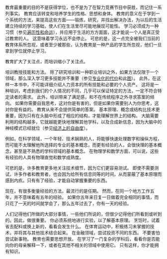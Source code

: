 教育最重要的目的不是获得学位，也不是为了在智力竞赛节目中获胜，而记住一系列事实。
教育应该转变和培养学生的性格、思想和身体。
教育的意义在于学到一个系统的方法，来提高这些方面——锻炼，研究，并找出解决办法，为以后的生活建立持续的学习基础，使人们在生活里尽可能地展现可能性。
学习必须成为一种习惯（参见[遍历性和命运]()），并应用于生活的方方面面，这才能说一个人是真正受过教育的人。
这意味着学习永远不会停止。
可悲的是，这一点完全被我们当前的教育体系所忽视，或者至少被那些，认为教育是一种产品的学生所忽视，他们一旦拿到学位就停止学习。

教育扩大了关注点，而培训缩小了关注点。

培训教授技能和方法。
除了研究培训和一种职业培训之外，如果方法仅限于一个领域，那么深入学习更多技能并不重要（参见[专业化的代价]()和此[图]()）。
此外，在这样一本书中，不可能详细介绍人力资本的所有技能和必要的个人资产。
这将是一种培训，考虑到我们的个人情况的不同，几乎可以保证特定的方法，一定不符合特定读者的需求。
此外，培训带来了满足感，和不在传统程序之外寻求答案的倾向。
如果你需要自我思考，这对你是有害的，但是如果你需要别人为你思考，这对你是有益的。
教育从来不会提供简单的答案。
基本原理、概念或结构比技术更重要，因为只有在头脑中形成了相应的结构，才能理解世界上的结构。
大脑需要利用的结构越多，它就越能更快地理解其他学科，以及合成新信息，因为大脑中的神经模式已经就位（参见[经济上的自由度]()）。

例如，在科学领域，一个年轻、技术娴熟的人，将能够快速处理数字和操纵方程，而可能不太理解他所选择的专业的基本概念，而更有经验的人，会很快理的基本概念，甚至是不熟悉的学科领域的基本概念。
在物理学和数学方面，可以说，这些有经验的人具有物理直觉和数学成熟度。

可悲的是，许多教育更多地关注技术细节，因为它们更容易测试。
即使不需要测试，许多作者和教育者，也会因为给所有信息同等的时间，从而蒙蔽了基本原理而感到内疚。只有有了经验，才能自动掌握重要的东西。

现在，有很多衡量经验的方法，最流行的是任期。
然而，在同一个地方工作五年，并不意味着有五年的经验。
如果你五年来日复一日做着完全相同的事情，而只花了一天的时间就学会了，那么五年过去了，你有一天的经验。

人们记得他们所做的大部分事情，一些他们所说的，但很少记得他们所看到或听到的。因此，做很重要。
你必须系统地进行实验，以了解基本原理。
烹饪时，试着省去配料或换上新的，看看会发生什么。
在体育运动中，积极练习未掌握的技术，并将其与其他技术结合起来。
在金融领域，尝试投资不同的东西。
不要害怕尝试新事物。
教育也需要思想开放。
在学习了一门复杂的学科后，看看你是否能向你的母亲解释一下，或者在其他不相关的领域中使用它。
 只有这样，你才能拥有知识。